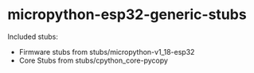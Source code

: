 # micropython-esp32-generic-stubs

Included stubs:
* Firmware stubs from stubs/micropython-v1_18-esp32
* Core Stubs from stubs/cpython_core-pycopy

